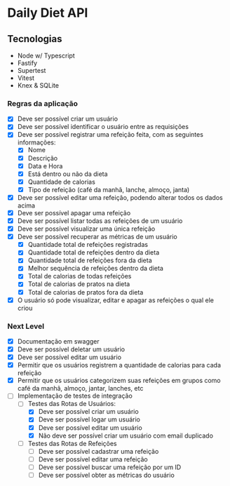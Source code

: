 # Daily Diet API

## Tecnologias

- Node w/ Typescript
- Fastify
- Supertest
- Vitest
- Knex & SQLite

### Regras da aplicação

- [x] Deve ser possível criar um usuário
- [x] Deve ser possível identificar o usuário entre as requisições
- [x] Deve ser possível registrar uma refeição feita, com as seguintes informações:
    - [x] Nome
    - [x] Descrição
    - [x] Data e Hora
    - [x] Está dentro ou não da dieta
    - [x] Quantidade de calorias
    - [x] Tipo de refeição (café da manhã, lanche, almoço, janta)
- [x] Deve ser possível editar uma refeição, podendo alterar todos os dados acima
- [x] Deve ser possível apagar uma refeição
- [x] Deve ser possível listar todas as refeições de um usuário
- [x] Deve ser possível visualizar uma única refeição
- [x] Deve ser possível recuperar as métricas de um usuário
    - [x] Quantidade total de refeições registradas
    - [x] Quantidade total de refeições dentro da dieta
    - [x] Quantidade total de refeições fora da dieta
    - [x] Melhor sequência de refeições dentro da dieta
    - [x] Total de calorias de todas refeições
    - [x] Total de calorias de pratos na dieta
    - [x] Total de calorias de pratos fora da dieta
- [x] O usuário só pode visualizar, editar e apagar as refeições o qual ele criou

### Next Level
- [x] Documentação em swagger
- [x] Deve ser possível deletar um usuário
- [x] Deve ser possível editar um usuário
- [x] Permitir que os usuários registrem a quantidade de calorias para cada refeição
- [x] Permitir que os usuários categorizem suas refeições em grupos como café da manhã, almoço, jantar, lanches, etc
- [ ] Implementação de testes de integração
    - [ ] Testes das Rotas de Usuários:
        - [x] Deve ser possível criar um usuário
        - [x] Deve ser possível logar um usuário
        - [x] Deve ser possível editar um usuário
        - [x] Não deve ser possível criar um usuário com email duplicado
    - [ ] Testes das Rotas de Refeições
        - [ ] Deve ser possível cadastrar uma refeição
        - [ ] Deve ser possível editar uma refeição
        - [ ] Deve ser possível buscar uma refeição por um ID
        - [ ] Deve ser possível obter as métricas do usuário